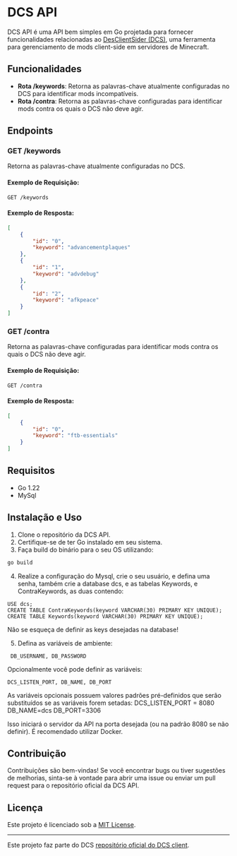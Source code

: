 
# DCS API

DCS API é uma API bem simples em Go projetada para fornecer funcionalidades relacionadas ao [DesClientSider (DCS)](https://github.com/Paique/DesClientSider), uma ferramenta para gerenciamento de mods client-side em servidores de Minecraft.

## Funcionalidades

- **Rota /keywords**: Retorna as palavras-chave atualmente configuradas no DCS para identificar mods incompatíveis.
- **Rota /contra**: Retorna as palavras-chave configuradas para identificar mods contra os quais o DCS não deve agir.

## Endpoints

### GET /keywords

Retorna as palavras-chave atualmente configuradas no DCS.

#### Exemplo de Requisição:

```
GET /keywords
```

#### Exemplo de Resposta:

```json
[
    {
        "id": "0",
        "keyword": "advancementplaques"
    },
    {
        "id": "1",
        "keyword": "advdebug"
    },
    {
        "id": "2",
        "keyword": "afkpeace"
    }
]
```

### GET /contra

Retorna as palavras-chave configuradas para identificar mods contra os quais o DCS não deve agir.

#### Exemplo de Requisição:

```
GET /contra
```

#### Exemplo de Resposta:

```json
[
    {
        "id": "0",
        "keyword": "ftb-essentials"
    }
]
```

## Requisitos

- Go 1.22
- MySql

## Instalação e Uso

1. Clone o repositório da DCS API.
2. Certifique-se de ter Go instalado em seu sistema.
3. Faça build do binário para o seu OS utilizando:

```bash
go build
```
4. Realize a configuração do Mysql, crie o seu usuário, e defina uma senha, também crie a database dcs, e as tabelas Keywords, e ContraKeywords, as duas contendo:
```mysql
USE dcs;
CREATE TABLE ContraKeywords(keyword VARCHAR(30) PRIMARY KEY UNIQUE);
CREATE TABLE Keywords(keyword VARCHAR(30) PRIMARY KEY UNIQUE);
```
Não se esqueça de definir as keys desejadas na database!

5. Defina as variáveis de ambiente:
```
 DB_USERNAME, DB_PASSWORD
```

Opcionalmente você pode definir as variáveis:
```
DCS_LISTEN_PORT, DB_NAME, DB_PORT
```

As variáveis opcionais possuem valores padrões pré-definidos que serão substituídos se as variáveis forem setadas:
DCS_LISTEN_PORT = 8080
DB_NAME=dcs
DB_PORT=3306

Isso iniciará o servidor da API na porta desejada (ou na padrão 8080 se não definir).
É recomendado utilizar Docker.

## Contribuição

Contribuições são bem-vindas! Se você encontrar bugs ou tiver sugestões de melhorias, sinta-se à vontade para abrir uma issue ou enviar um pull request para o repositório oficial da DCS API.

## Licença

Este projeto é licenciado sob a [MIT License](https://opensource.org/licenses/MIT).

---

Este projeto faz parte do DCS [repositório oficial do DCS client](https://github.com/Paique/DesClientSider).
